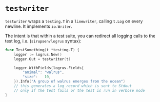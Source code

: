 # `testwriter`

`testwriter` wraps a `testing.T` in a `linewriter`, calling
`t.Log` on every newline. It implements `io.Writer`.

The intent is that within a test suite, you can redirect all logging calls to the test log, i.e. (`sirupsen/logrus` syntax):

```go
func TestSomething(t *testing.T) {
    logger := logrus.New()
    logger.Out = testwriter(t)

    logger.WithFields(logrus.Fields{
        "animal": "walrus",
        "size":   10,
    }).Info("A group of walrus emerges from the ocean")
    // this generates a log record which is sent to Stdout
    // only if the test fails or the test is run in verbose mode
}
```
